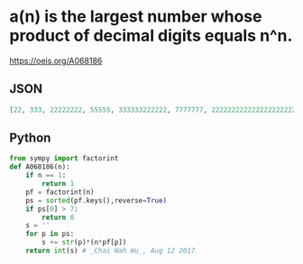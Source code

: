 # a\(n\) is the largest number whose product of decimal digits equals n^n\.
https://oeis.org/A068186
## JSON
```JSON
[22, 333, 22222222, 55555, 333333222222, 7777777, 222222222222222222222222, 333333333333333333, 55555555552222222222, 0, 333333333333222222222222222222222222, 0, 7777777777777722222222222222]
```
## Python
```Python
from sympy import factorint
def A068186(n):
    if n == 1:
        return 1
    pf = factorint(n)
    ps = sorted(pf.keys(),reverse=True)
    if ps[0] > 7:
        return 0
    s = ''
    for p in ps:
        s += str(p)*(n*pf[p])
    return int(s) # _Chai Wah Wu_, Aug 12 2017
```
